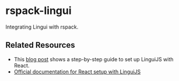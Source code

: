 # rspack-lingui
Integrating Lingui with rspack.


## Related Resources

- This [blog post](https://betterprogramming.pub/react-app-internationalization-with-linguijs-9486ccd80e07) shows a step-by-step guide to set up LinguiJS with React.
- [Official documentation for React setup with LinguiJS](https://lingui.dev/tutorials/react)
